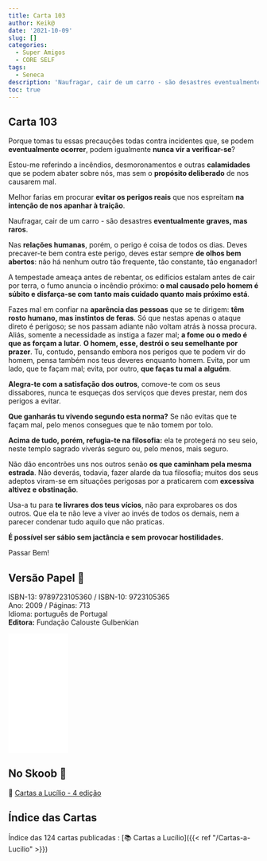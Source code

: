 ```yaml
---
title: Carta 103
author: Keik@
date: '2021-10-09'
slug: []
categories:
  - Super Amigos
  - CORE SELF
tags:
  - Seneca
description: 'Naufragar, cair de um carro - são desastres eventualmente graves, mas raros.Nas relações humanas, porém, o perigo é coisa de todos os dias.'
toc: true
---
```


## Carta 103

Porque tomas tu essas precauções todas contra incidentes que, se podem **eventualmente ocorrer**, podem igualmente **nunca vir a verificar-se**?

Estou-me referindo a incêndios, desmoronamentos e outras **calamidades** que se podem abater sobre nós, mas sem o **propósito deliberado** de nos causarem mal.

Melhor farias em procurar **evitar os perigos reais** que nos espreitam **na intenção de nos apanhar à traição**.

Naufragar, cair de um carro - são desastres **eventualmente graves, mas raros**.

Nas **relações humanas**, porém, o perigo é coisa de todos os dias. Deves precaver-te bem contra este perigo, deves estar sempre **de olhos bem abertos**: não há nenhum outro tão frequente, tão constante, tão enganador!

A tempestade ameaça antes de rebentar, os edifícios estalam antes de cair por terra, o fumo anuncia o incêndio próximo: **o mal causado pelo homem é súbito e disfarça-se com tanto mais cuidado quanto mais próximo está**.

Fazes mal em confiar na **aparência das pessoas** que se te dirigem: **têm rosto humano, mas instintos de feras**. Só que nestas apenas o ataque direto é perigoso; se nos passam adiante não voltam atrás à nossa procura. Aliás, somente a necessidade as instiga a fazer mal; **a fome ou o medo é que as forçam a lutar**. **O homem, esse, destrói o seu semelhante por prazer**. Tu, contudo, pensando embora nos perigos que te podem vir do homem, pensa também nos teus deveres enquanto homem. Evita, por um lado, que te façam mal; evita, por outro, **que faças tu mal a alguém**.

**Alegra-te com a satisfação dos outros**, comove-te com os seus dissabores, nunca te esqueças dos serviços que deves prestar, nem dos perigos a evitar.

**Que ganharás tu vivendo segundo esta norma?** Se não evitas que te façam mal, pelo menos consegues que te não tomem por tolo.

**Acima de tudo, porém, refugia-te na filosofia:** ela te protegerá no seu seio, neste templo sagrado viverás seguro ou, pelo menos, mais seguro.

Não dão encontrões uns nos outros senão **os que caminham pela mesma estrada**. Não deverás, todavia, fazer alarde da tua filosofia; muitos dos seus adeptos viram-se em situações perigosas por a praticarem com **excessiva altivez e obstinação**.

Usa-a tu para **te livrares dos teus vícios**, não para exprobares os dos outros. Que ela te não leve a viver ao invés de todos os demais, nem a parecer condenar tudo aquilo que não praticas.

**É possível ser sábio sem jactância e sem provocar hostilidades.**

Passar Bem!

## Versão Papel :book:

ISBN-13: 9789723105360 / ISBN-10: 9723105365  
Ano: 2009 / Páginas: 713  
Idioma: português de Portugal   
**Editora:** Fundação Calouste Gulbenkian

<iframe style="width:120px;height:240px;" marginwidth="0" marginheight="0" scrolling="no" frameborder="0" src="//ws-na.amazon-adsystem.com/widgets/q?ServiceVersion=20070822&OneJS=1&Operation=GetAdHtml&MarketPlace=BR&source=ac&ref=tf_til&ad_type=product_link&tracking_id=mundodekeika-20&marketplace=amazon&amp;region=BR&placement=9723105365&asins=9723105365&linkId=fb8dc16224bc0c2b7943ec769c5b5905&show_border=true&link_opens_in_new_window=true&price_color=333333&title_color=0066c0&bg_color=ffffff">
    </iframe>


## No Skoob :eagle:

:book: [Cartas a Lucílio - 4 edição](https://www.skoob.com.br/cartas-a-lucilio-37684ed41245.html)


## Índice das Cartas

Índice das 124 cartas publicadas : [📚 Cartas a Lucílio]({{< ref "/Cartas-a-Lucilio" >}})
